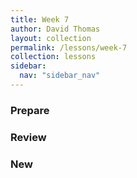 ```yaml
---
title: Week 7
author: David Thomas
layout: collection
permalink: /lessons/week-7
collection: lessons
sidebar:
  nav: "sidebar_nav"
---
```


### Prepare

### Review

### New
